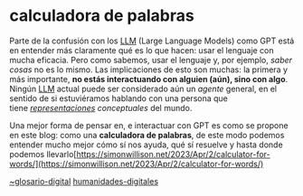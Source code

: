 # calculadora de palabras

Parte de la confusión con los [LLM](LLM.md) (Large Language Models) como GPT está en entender más claramente qué es lo que hacen: usar el lenguaje con mucha eficacia. Pero como sabemos, usar el lenguaje y, por ejemplo, *saber cosas* no es lo mismo. Las implicaciones de esto son muchas: la primera y más importante, **no estás interactuando con alguien (aún), sino con algo**. Ningún [LLM](LLM.md) actual puede ser considerado aún un *agente* general, en el sentido de si estuviéramos hablando con una persona que tiene *[representaciones](representaciones.md) conceptuales* del mundo.

Una mejor forma de pensar en, e interactuar con GPT es como se propone en este blog: como una **calculadora de palabras**, de este modo podemos entender mucho mejor cómo sí nos ayuda, qué sí resuelve y hasta donde podemos llevarlo[https://simonwillison.net/2023/Apr/2/calculator-for-words/](https://simonwillison.net/2023/Apr/2/calculator-for-words/)

[~glosario-digital](~glosario-digital.md) [humanidades-digitales](humanidades-digitales.md)
